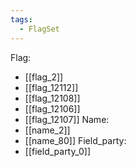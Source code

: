 ```yaml
---
tags:
  - FlagSet
---
```

Flag:
- [[flag_2]]
- [[flag_12112]]
- [[flag_12108]]
- [[flag_12106]]
- [[flag_12107]]
Name:
- [[name_2]]
- [[name_80]]
Field_party:
- [[field_party_0]]
